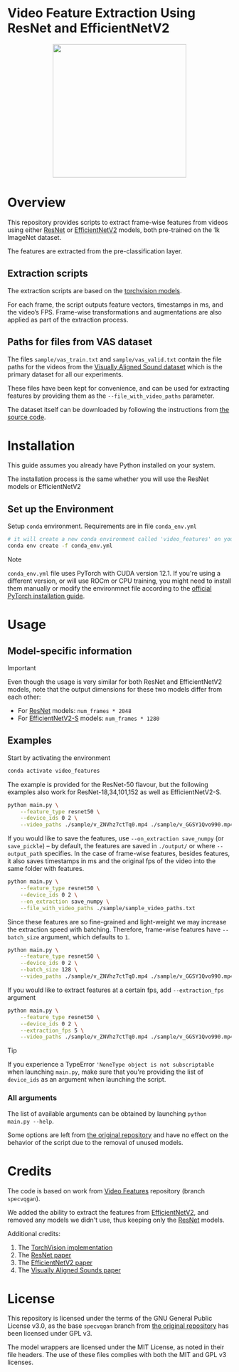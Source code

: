 # Video Feature Extraction Using ResNet and EfficientNetV2
<div align="center">

<img src="./docs/_assets/base.png" width="300" />
</div>

# Overview
This repository provides scripts to extract frame-wise features from videos using either [ResNet](https://arxiv.org/abs/1512.03385) or [EfficientNetV2](https://arxiv.org/abs/2104.00298) models, both pre-trained on the 1k ImageNet dataset. 

The features are extracted from the pre-classification layer.

## Extraction scripts
The extraction scripts are based on the [torchvision models](https://pytorch.org/vision/0.19/models.html#classification). 

For each frame, the script outputs feature vectors, timestamps in ms, and the video’s FPS. Frame-wise transformations and augmentations are also applied as part of the extraction process.

## Paths for files from VAS dataset
The files `sample/vas_train.txt` and `sample/vas_valid.txt` contain the file paths for the videos from the [Visually Aligned Sound dataset](https://arxiv.org/abs/2008.00820) which is the primary dataset for all our experiments. 

These files have been kept for convenience, and can be used for extracting features by providing them as the `--file_with_video_paths` parameter.

The dataset itself can be downloaded by following the instructions from [the source code](https://github.com/PeihaoChen/regnet/tree/master).

# Installation
This guide assumes you already have Python installed on your system.

The installation process is the same whether you will use the ResNet models or EfficientNetV2

## Set up the Environment
Setup `conda` environment. Requirements are in file `conda_env.yml`
```bash
# it will create a new conda environment called 'video_features' on your machine
conda env create -f conda_env.yml
```

> [!NOTE]
> `conda_env.yml` file uses PyTorch with CUDA version 12.1. If you're using a different version, or will use ROCm or CPU training, you might need to install them manually or modify the environmnet file according to the [official PyTorch installation guide](https://pytorch.org/get-started/locally/).

# Usage
## Model-specific information
> [!IMPORTANT]
> Even though the usage is very similar for both ResNet and EfficientNetV2 models, note that the output dimensions for these two models differ from each other: 
> * For [ResNet](https://arxiv.org/abs/1512.03385) models: `num_frames * 2048`
> * For [EfficientNetV2-S](https://arxiv.org/abs/2104.00298) models: `num_frames * 1280`

## Examples

Start by activating the environment
```bash
conda activate video_features
```

The example is provided for the ResNet-50 flavour, but the following examples also work for ResNet-18,34,101,152 as well as EfficientNetV2-S.
```bash
python main.py \
    --feature_type resnet50 \
    --device_ids 0 2 \
    --video_paths ./sample/v_ZNVhz7ctTq0.mp4 ./sample/v_GGSY1Qvo990.mp4
```
If you would like to save the features, use `--on_extraction save_numpy` (or `save_pickle`) – by default, the features are saved in `./output/` or where `--output_path` specifies. In the case of frame-wise features, besides features, it also saves timestamps in ms and the original fps of the video into the same folder with features.
```bash
python main.py \
    --feature_type resnet50 \
    --device_ids 0 2 \
    --on_extraction save_numpy \
    --file_with_video_paths ./sample/sample_video_paths.txt
```
Since these features are so fine-grained and light-weight we may increase the extraction speed with batching. Therefore, frame-wise features have `--batch_size` argument, which defaults to `1`.
```bash
python main.py \
    --feature_type resnet50 \
    --device_ids 0 2 \
    --batch_size 128 \
    --video_paths ./sample/v_ZNVhz7ctTq0.mp4 ./sample/v_GGSY1Qvo990.mp4
```
If you would like to extract features at a certain fps, add `--extraction_fps` argument
```bash
python main.py \
    --feature_type resnet50 \
    --device_ids 0 2 \
    --extraction_fps 5 \
    --video_paths ./sample/v_ZNVhz7ctTq0.mp4 ./sample/v_GGSY1Qvo990.mp4
```

> [!TIP] 
> If you experience a TypeError `'NoneType object is not subscriptable` when launching `main.py`, make sure that you're providing the list of `device_ids` as an argument when launching the script.

### All arguments

The list of available arguments can be obtained by launching `python main.py --help`.

Some options are left from [the original repository](https://github.com/v-iashin/video_features/tree/specvqgan) and have no effect on the behavior of the script due to the removal of unused models.

# Credits
The code is based on work from [Video Features](https://github.com/v-iashin/video_features/tree/specvqgan) repository (branch `specvqgan`).

We added the ability to extract the features from [EfficientNetV2](https://arxiv.org/abs/2104.00298), and removed any models we didn't use, thus keeping only the [ResNet](https://arxiv.org/abs/1512.03385) models.

Additional credits:
1. The [TorchVision implementation](https://pytorch.org/vision/0.19/models.html#classification)
2. The [ResNet paper](https://arxiv.org/abs/1512.03385)
3. The [EfficientNetV2 paper](https://arxiv.org/abs/2104.00298)
4. The [Visually Aligned Sounds paper](https://arxiv.org/abs/2008.00820)

# License

This repository is licensed under the terms of the GNU General Public License v3.0, as the base `specvqgan` branch from [the original repository](https://github.com/v-iashin/video_features/tree/specvqgan) has been licensed under GPL v3.

The model wrappers are licensed under the MIT License, as noted in their file headers. The use of these files complies with both the MIT and GPL v3 licenses.

